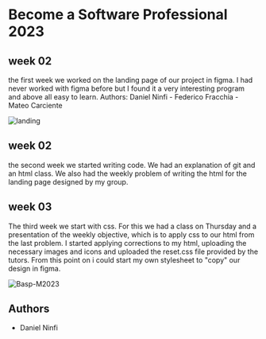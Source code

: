 # Become a Software Professional 2023
## week 02
the first week we worked on the landing page of our project in figma.
I had never worked with figma before but I found it a very interesting program and above all easy to learn.
Authors: Daniel Ninfi - Federico Fracchia - Mateo Carciente

![landing](https://user-images.githubusercontent.com/92128525/227977515-b80aa7d4-c886-4fc0-b901-716f0450828e.jpg)

## week 02
the second week we started writing code.
We had an explanation of git and an html class.
We also had the weekly problem of writing the html for the landing page designed by my group. 

## week 03
The third week we start with css.
For this we had a class on Thursday and a presentation of the weekly objective, which is to apply css to our html from the last problem.
I started applying corrections to my html, uploading the necessary images and icons and uploaded the reset.css file provided by the tutors.
From this point on i could start my own stylesheet to "copy" our design in figma.

![Basp-M2023](https://user-images.githubusercontent.com/92128525/229904837-3d83cb93-b490-4094-b762-4b6726f9cc66.png)



## Authors

- Daniel Ninfi